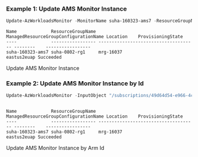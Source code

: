 ### Example 1: Update AMS Monitor Instance
```powershell
Update-AzWorkloadsMonitor -MonitorName suha-160323-ams7 -ResourceGroupName suha-0802-rg1 -SubscriptionId 49d64d54-e966-4c46-a868-1999802b762c -Tag @{name="tagValue"}
```

```output
Name             ResourceGroupName ManagedResourceGroupConfigurationName Location    ProvisioningState
----             ----------------- ------------------------------------- --------    -----------------
suha-160323-ams7 suha-0802-rg1     mrg-16037                             eastus2euap Succeeded
```

Update AMS Monitor Instance

### Example 2: Update AMS Monitor Instance by Id
```powershell
Update-AzWorkloadsMonitor -InputObject "/subscriptions/49d64d54-e966-4c46-a868-1999802b762c/resourceGroups/suha-0802-rg1/providers/Microsoft.Workloads/monitors/suha-160323-ams7" -Tag @{name="tagValue"}
```

```output

Name             ResourceGroupName ManagedResourceGroupConfigurationName Location    ProvisioningState
----             ----------------- ------------------------------------- --------    -----------------
suha-160323-ams7 suha-0802-rg1     mrg-16037                             eastus2euap Succeeded
```

Update AMS Monitor Instance by Arm Id

